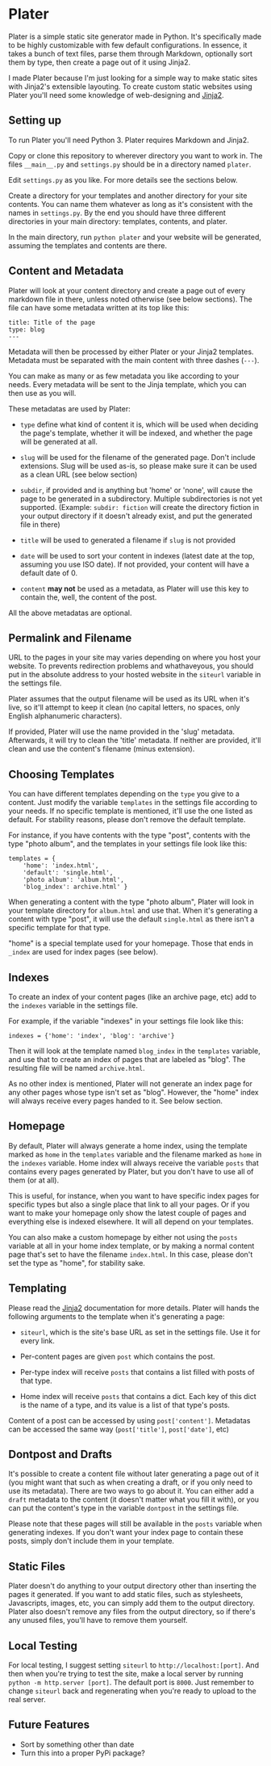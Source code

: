 # Plater #
Plater is a simple static site generator made in Python. It's specifically made to be highly customizable with few default configurations. In essence, it takes a bunch of text files, parse them through Markdown, optionally sort them by type, then create a page out of it using Jinja2.

I made Plater because I'm just looking for a simple way to make static sites with Jinja2's extensible layouting. To create custom static websites using Plater you'll need some knowledge of web-designing and [Jinja2](http://jinja.pocoo.org).

## Setting up
To run Plater you'll need Python 3. Plater requires Markdown and Jinja2.

Copy or clone this repository to wherever directory you want to work in. The files `__main__.py` and `settings.py` should be in a directory named `plater`.

Edit `settings.py` as you like. For more details see the sections below.

Create a directory for your templates and another directory for your site contents. You can name them whatever as long as it's consistent with the names in `settings.py`. By the end you should have three different directories in your main directory: templates, contents, and plater.

In the main directory, run `python plater` and your website will be generated, assuming the templates and contents are there.

## Content and Metadata
Plater will look at your content directory and create a page out of every markdown file in there, unless noted otherwise (see below sections). The file can have some metadata written at its top like this:
```
title: Title of the page
type: blog
---
```
Metadata will then be processed by either Plater or your Jinja2 templates. Metadata must be separated with the main content with three dashes (`---`).

You can make as many or as few metadata you like according to your needs. Every metadata will be sent to the Jinja template, which you can then use as you will.

These metadatas are used by Plater:

- `type` define what kind of content it is, which will be used when deciding the page's template, whether it will be indexed, and whether the page will be generated at all.

- `slug` will be used for the filename of the generated page. Don't include extensions. Slug will be used as-is, so please make sure it can be used as a clean URL (see below section)

- `subdir`, if provided and is anything but 'home' or 'none', will cause the page to be generated in a subdirectory. Multiple subdirectories is not yet supported. (Example: `subdir: fiction` will create the directory fiction in your output directory if it doesn't already exist, and put the generated file in there)

- `title` will be used to generated a filename if `slug` is not provided

- `date` will be used to sort your content in indexes (latest date at the top, assuming you use ISO date). If not provided, your content will have a default date of 0.

- `content` **may not** be used as a metadata, as Plater will use this key to contain the, well, the content of the post.

All the above metadatas are optional.

## Permalink and Filename
URL to the pages in your site may varies depending on where you host your website. To prevents redirection problems and whathaveyous, you should put in the absolute address to your hosted website in the `siteurl` variable in the settings file.

Plater assumes that the output filename will be used as its URL when it's live, so it'll attempt to keep it clean (no capital letters, no spaces, only English alphanumeric characters).

If provided, Plater will use the name provided in the 'slug' metadata. Afterwards, it will try to clean the 'title' metadata. If neither are provided, it'll clean and use the content's filename (minus extension).

## Choosing Templates
You can have different templates depending on the `type` you give to a content. Just modify the variable `templates` in the settings file according to your needs. If no specific template is mentioned, it'll use the one listed as default. For stability reasons, please don't remove the default template.

For instance, if you have contents with the type "post", contents with the type "photo album", and the templates in your settings file look like this:
```
templates = {
    'home': 'index.html',
    'default': 'single.html',
    'photo album': 'album.html',
    'blog_index': archive.html' }
```
When generating a content with the type "photo album", Plater will look in your template directory for `album.html` and use that. When it's generating a content with type "post", it will use the default `single.html` as there isn't a specific template for that type.

"home" is a special template used for your homepage. Those that ends in `_index` are used for index pages (see below).

## Indexes
To create an index of your content pages (like an archive page, etc) add to the `indexes` variable in the settings file.

For example, if the variable "indexes" in your settings file look like this:
```
indexes = {'home': 'index', 'blog': 'archive'}
```
Then it will look at the template named `blog_index` in the `templates` variable, and use that to create an index of pages that are labeled as "blog". The resulting file will be named `archive.html`.

As no other index is mentioned, Plater will not generate an index page for any other pages whose type isn't set as "blog". However, the "home" index will always receive every pages handed to it. See below section.  

## Homepage
By default, Plater will always generate a home index, using the template marked as `home` in the `templates` variable and the filename marked as `home` in the `indexes` variable. Home index will always receive the variable `posts` that contains every pages generated by Plater, but you don't have to use all of them (or at all).

This is useful, for instance, when you want to have specific index pages for specific types but also a single place that link to all your pages. Or if you want to make your homepage only show the latest couple of pages and everything else is indexed elsewhere. It will all depend on your templates.   

You can also make a custom homepage by either not using the `posts` variable at all in your home index template, or by making a normal content page that's set to have the filename `index.html`. In this case, please don't set the type as "home", for stability sake.   

## Templating
Please read the [Jinja2](http://jinja.pocoo.org/docs) documentation for more details. Plater will hands the following arguments to the template when it's generating a page:

- `siteurl`, which is the site's base URL as set in the settings file. Use it for every link.

- Per-content pages are given `post` which contains the post.

- Per-type index will receive `posts` that contains a list filled with posts of that type.

- Home index will receive `posts` that contains a dict. Each key of this dict is the name of a type, and its value is a list of that type's posts.

Content of a post can be accessed by using `post['content']`. Metadatas can be accessed the same way (`post['title']`, `post['date']`, etc)

## Dontpost and Drafts
It's possible to create a content file without later generating a page out of it (you might want that such as when creating a draft, or if you only need to use its metadata). There are two ways to go about it. You can either add a `draft` metadata to the content (it doesn't matter what you fill it with), or you can put the content's type in the variable `dontpost` in the settings file.

Please note that these pages will still be available in the `posts` variable when generating indexes. If you don't want your index page to contain these posts, simply don't include them in your template.

## Static Files
Plater doesn't do anything to your output directory other than inserting the pages it generated. If you want to add static files, such as stylesheets, Javascripts, images, etc, you can simply add them to the output directory. Plater also doesn't remove any files from the output directory, so if there's any unused files, you'll have to remove them yourself.

## Local Testing
For local testing, I suggest setting `siteurl` to `http://localhost:[port]`. And then when you're trying to test the site, make a local server by running `python -m http.server [port]`. The default port is `8000`. Just remember to change `siteurl` back and regenerating when you're ready to upload to the real server.    

## Future Features
- Sort by something other than date
- Turn this into a proper PyPi package?
